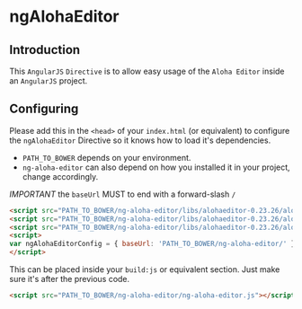 # ngAlohaEditor
## Introduction
This ```AngularJS``` ```Directive``` is to allow easy usage of the ```Aloha Editor``` inside an ```AngularJS``` project. 


## Configuring
Please add this in the ```<head>``` of your ```index.html``` (or equivalent) to configure the ```ngAlohaEditor``` Directive so it knows how to load it's dependencies.

* ```PATH_TO_BOWER``` depends on your environment.
* ```ng-aloha-editor``` can also depend on how you installed it in your project, change accordingly.

*IMPORTANT* the ```baseUrl``` MUST to end with a forward-slash ```/```


```html
<script src="PATH_TO_BOWER/ng-aloha-editor/libs/alohaeditor-0.23.26/aloha/lib/require.js"></script>
<script src="PATH_TO_BOWER/ng-aloha-editor/libs/alohaeditor-0.23.26/aloha/lib/vendor/jquery-1.7.2.js"></script>
<script src="PATH_TO_BOWER/ng-aloha-editor/libs/alohaeditor-0.23.26/aloha/lib/aloha.js"></script>
<script>
var ngAlohaEditorConfig = { baseUrl: 'PATH_TO_BOWER/ng-aloha-editor/' };
</script>
```

This can be placed inside your ```build:js``` or equivalent section. Just make sure it's after the previous code.


```html
<script src="PATH_TO_BOWER/ng-aloha-editor/ng-aloha-editor.js"></script>
```